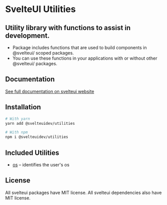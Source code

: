 # SvelteUI Utilities

## **Utility library with functions to assist in development.**

- Package includes functions that are used to build components in @svelteui/ scoped packages.
- You can use these functions in your applications with or without other @svelteui/ packages.

## Documentation

[See full documentation on svelteui website](https://svelteuidev.github.io/svelteui/)

## Installation

```bash
# With yarn
yarn add @svelteuidev/utilities

# With npm
npm i @svelteuidev/utilities
```

## Included Utilities

- [os](https://svelteuidev.github.io/svelteui/docs/utilities/os) – identifies the user's os

## License

All svelteui packages have MIT license. All svelteui dependencies also have MIT license.
